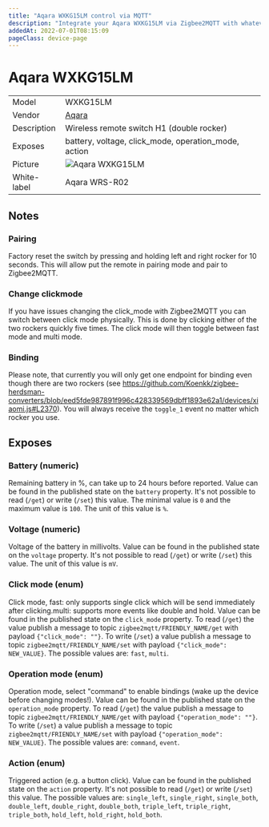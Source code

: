 ```yaml
---
title: "Aqara WXKG15LM control via MQTT"
description: "Integrate your Aqara WXKG15LM via Zigbee2MQTT with whatever smart home infrastructure you are using without the vendor's bridge or gateway."
addedAt: 2022-07-01T08:15:09
pageClass: device-page
---
```


<!-- !!!! -->
<!-- ATTENTION: This file is auto-generated through docgen! -->
<!-- You can only edit the "Notes"-Section between the two comment lines "Notes BEGIN" and "Notes END". -->
<!-- Do not use h1 or h2 heading within "## Notes"-Section. -->
<!-- !!!! -->

# Aqara WXKG15LM

|     |     |
|-----|-----|
| Model | WXKG15LM  |
| Vendor  | [Aqara](/supported-devices/#v=Aqara)  |
| Description | Wireless remote switch H1 (double rocker) |
| Exposes | battery, voltage, click_mode, operation_mode, action |
| Picture | ![Aqara WXKG15LM](https://www.zigbee2mqtt.io/images/devices/WXKG15LM.png) |
| White-label | Aqara WRS-R02 |


<!-- Notes BEGIN: You can edit here. Add "## Notes" headline if not already present. -->
## Notes
### Pairing
Factory reset the switch by pressing and holding left and right rocker for 10 seconds. This will allow put the remote in pairing mode and pair to Zigbee2MQTT.

### Change clickmode
If you have issues changing the click_mode with Zigbee2MQTT you can switch between click mode physically. This is done by clicking either of the two rockers quickly five times. The click mode will then toggle between fast mode and multi mode.

### Binding
Please note, that currently you will only get one endpoint for binding even though there are two rockers (see https://github.com/Koenkk/zigbee-herdsman-converters/blob/eed5fde987891f996c428339569dbff1893e62a1/devices/xiaomi.js#L2370). You will always receive the `toggle_1` event no matter which rocker you use.
<!-- Notes END: Do not edit below this line -->




## Exposes

### Battery (numeric)
Remaining battery in %, can take up to 24 hours before reported.
Value can be found in the published state on the `battery` property.
It's not possible to read (`/get`) or write (`/set`) this value.
The minimal value is `0` and the maximum value is `100`.
The unit of this value is `%`.

### Voltage (numeric)
Voltage of the battery in millivolts.
Value can be found in the published state on the `voltage` property.
It's not possible to read (`/get`) or write (`/set`) this value.
The unit of this value is `mV`.

### Click mode (enum)
Click mode, fast: only supports single click which will be send immediately after clicking.multi: supports more events like double and hold.
Value can be found in the published state on the `click_mode` property.
To read (`/get`) the value publish a message to topic `zigbee2mqtt/FRIENDLY_NAME/get` with payload `{"click_mode": ""}`.
To write (`/set`) a value publish a message to topic `zigbee2mqtt/FRIENDLY_NAME/set` with payload `{"click_mode": NEW_VALUE}`.
The possible values are: `fast`, `multi`.

### Operation mode (enum)
Operation mode, select "command" to enable bindings (wake up the device before changing modes!).
Value can be found in the published state on the `operation_mode` property.
To read (`/get`) the value publish a message to topic `zigbee2mqtt/FRIENDLY_NAME/get` with payload `{"operation_mode": ""}`.
To write (`/set`) a value publish a message to topic `zigbee2mqtt/FRIENDLY_NAME/set` with payload `{"operation_mode": NEW_VALUE}`.
The possible values are: `command`, `event`.

### Action (enum)
Triggered action (e.g. a button click).
Value can be found in the published state on the `action` property.
It's not possible to read (`/get`) or write (`/set`) this value.
The possible values are: `single_left`, `single_right`, `single_both`, `double_left`, `double_right`, `double_both`, `triple_left`, `triple_right`, `triple_both`, `hold_left`, `hold_right`, `hold_both`.

